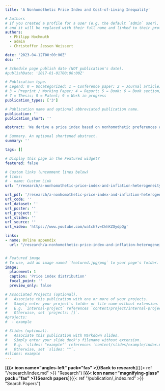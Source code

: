 ```yaml
---
title: 'A Nonhomothetic Price Index and Cost-of-Living Inequality'

# Authors
# If you created a profile for a user (e.g. the default `admin` user), write the username (folder name) here
# and it will be replaced with their full name and linked to their profile.
authors:
  - Philipp Hochmuth
  - admin
  - Christoffer Jessen Weissert

date: '2023-04-12T00:00:00Z'
doi: ''

# Schedule page publish date (NOT publication's date).
#publishDate: '2017-01-01T00:00:00Z'

# Publication type.
# Legend: 0 = Uncategorized; 1 = Conference paper; 2 = Journal article;
# 3 = Preprint / Working Paper; 4 = Report; 5 = Book; 6 = Book section;
# 7 = Thesis; 8 = Patent; 9 = Work in progress
publication_types: ['3']

# Publication name and optional abbreviated publication name.
publication: ''
publication_short: ''

abstract: 'We derive a price index based on nonhomothetic preferences and use it to document cost-ofliving inequality in the United States. Our framework generalizes all known superlative price indices and admits heterogeneous indices across the distribution of household consumption expenditures which aggregate consistently into welfare-relevant group indices. When necessities and luxuries are separable in the expenditure function, this generalization avoids the need to estimate a complete demand system. Using CEX-CPI data for the period 1995-2020, we find no differences in average inflation rates across the expenditure distribution, but 2.5 times higher inflation volatility for the bottom decile compared to the top decile, stemming from a larger exposure to food, gasoline, and utilities. These results contrast with the inequality found by the typical approach of constructing separate homothetic price indices for different consumer groups, and our analysis suggests that the difference follows from an income-effect bias in the homothetic group-specific indices.'

# Summary. An optional shortened abstract.
summary: ''

tags: []

# Display this page in the Featured widget?
featured: false

# Custom links (uncomment lines below)
# links:  
# - name: Custom Link
url: "/research/a-nonhomothetic-price-index-and-inflation-heterogeneity"

url_pdf: '/research/a-nonhomothetic-price-index-and-inflation-heterogeneity/hpw_priceindex.pdf'
url_code: ''
url_dataset: ''
url_poster: ''
url_project: ''
url_slides: ''
url_source: ''
url_video: 'https://www.youtube.com/watch?v=CkhKZOydpQg'

links: 
- name: Online appendix
  url: "/research/a-nonhomothetic-price-index-and-inflation-heterogeneity/hpw_priceindex_supplement.pdf"


# Featured image
# To use, add an image named `featured.jpg/png` to your page's folder.
image:
  placement: 1
  caption: 'Price index distribution'
  focal_point: ''
  preview_only: false

# Associated Projects (optional).
#   Associate this publication with one or more of your projects.
#   Simply enter your project's folder or file name without extension.
#   E.g. `internal-project` references `content/project/internal-project/index.md`.
#   Otherwise, set `projects: []`.
#projects:
#  - example

# Slides (optional).
#   Associate this publication with Markdown slides.
#   Simply enter your slide deck's filename without extension.
#   E.g. `slides: "example"` references `content/slides/example/index.md`.
#   Otherwise, set `slides: ""`.
#slides: example
---
```


[**{{< icon name="angles-left" pack="fas" >}}Back to research**]({{< ref "/research/index.md" >}} "Research")
**<span class="middot-divider"></span>**
[**{{< icon name="magnifying-glass" pack="fas" >}}Search papers**]({{< ref "/publication/_index.md" >}} "Search Papers")
